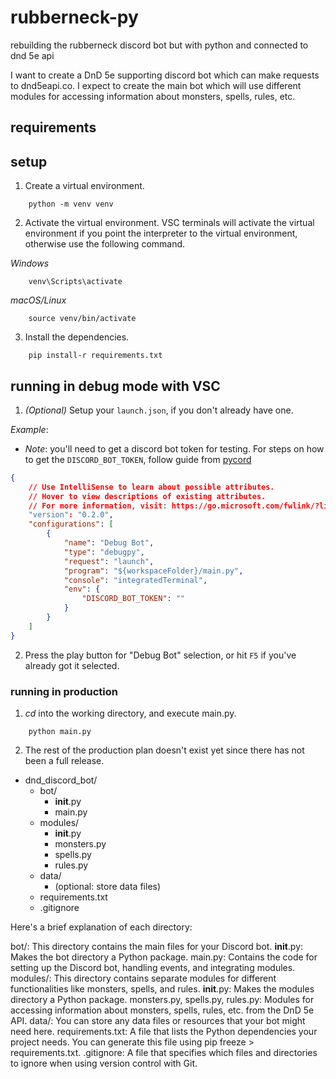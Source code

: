 # rubberneck-py
rebuilding the rubberneck discord bot but with python and connected to dnd 5e api

I want to create a DnD 5e supporting discord bot which can make requests to dnd5eapi.co. I expect to create the main bot which will use different modules for accessing information about monsters, spells, rules, etc.

## requirements

## setup

1. Create a virtual environment.

```shell
    python -m venv venv
```

2. Activate the virtual environment. VSC terminals will activate the virtual environment if you point the interpreter to the virtual environment, otherwise use the following command. 

*Windows*
```shell
    venv\Scripts\activate
```

*macOS/Linux*
```shell
    source venv/bin/activate
```

3. Install the dependencies.

```shell
    pip install-r requirements.txt
```

## running in debug mode with VSC

1. *(Optional)* Setup your `launch.json`, if you don't already have one. 

*Example*:
- *Note*: you'll need to get a discord bot token for testing. For steps on how to get the `DISCORD_BOT_TOKEN`, follow guide from [pycord](https://docs.pycord.dev/en/stable/discord.html)

```json
{
    // Use IntelliSense to learn about possible attributes.
    // Hover to view descriptions of existing attributes.
    // For more information, visit: https://go.microsoft.com/fwlink/?linkid=830387
    "version": "0.2.0",
    "configurations": [
        {
            "name": "Debug Bot",
            "type": "debugpy",
            "request": "launch",
            "program": "${workspaceFolder}/main.py",
            "console": "integratedTerminal",
            "env": {
                "DISCORD_BOT_TOKEN": ""
            }
        }
    ]
}
```

2. Press the play button for "Debug Bot" selection, or hit `F5` if you've already got it selected.
    
### running in production 
1. *cd* into the working directory, and execute main.py.

```shell
    python main.py
```

2. The rest of the production plan doesn't exist yet since there has not been a full release.



- dnd_discord_bot/
    - bot/
        - __init__.py
        - main.py
    - modules/
        - __init__.py
        - monsters.py
        - spells.py
        - rules.py
    - data/
        - (optional: store data files)
    - requirements.txt
    - .gitignore

Here's a brief explanation of each directory:

bot/: This directory contains the main files for your Discord bot.
__init__.py: Makes the bot directory a Python package.
main.py: Contains the code for setting up the Discord bot, handling events, and integrating modules.
modules/: This directory contains separate modules for different functionalities like monsters, spells, and rules.
__init__.py: Makes the modules directory a Python package.
monsters.py, spells.py, rules.py: Modules for accessing information about monsters, spells, rules, etc. from the DnD 5e API.
data/: You can store any data files or resources that your bot might need here.
requirements.txt: A file that lists the Python dependencies your project needs. You can generate this file using pip freeze > requirements.txt.
.gitignore: A file that specifies which files and directories to ignore when using version control with Git.